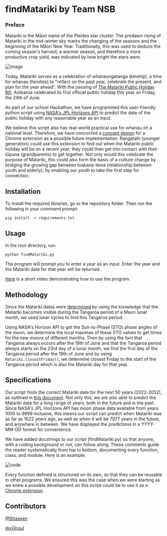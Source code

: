 # **findMatariki by Team NSB**
### **Preface**

Matariki is the Māori name of the Pleides star cluster. The predawn rising of Matariki in the mid-winter sky marks the changing of the seasons and the beginning of the Māori New Year. Traditionally, this was used to deduce the coming season's harvest; a warmer season, and therefore a more productive crop yield, was indicated by how bright the stars were. 

![image](https://user-images.githubusercontent.com/67076071/181239364-db4690c8-5d69-4059-92c1-19e911d018df.png)

Today, Matariki serves as a celebration of whanaungatanga (kinship), a time for whanau (families) to "reflect on the past year, celebrate the present, and plan for the year ahead". With the passing of [The Matariki Public Holiday Bill](https://www.parliament.nz/en/pb/bills-and-laws/bills-proposed-laws/document/BILL_115986/te-pire-m%C5%8D-te-hararei-t%C5%ABmatanui-o-te-k%C4%81hui-o-matarikite), Aotearoa celebrated its first official public holiday this year on Friday, the 24th of June. 

As part of our school Hackathon, we have programmed this user-friendly python script using [NASA's JPL Horizons API](https://ssd-api.jpl.nasa.gov/doc/horizons.html) to predict the date of the public holiday with any reasonable year as an input. 

We believe this script also has real-world practical use for whanau on a national level. Therefore, we have concocted a [concept design](https://docs.google.com/presentation/d/19V19oQvpHnYjP2_FcM1_xw8tZIVGi9tB801cl1HUxh0/edit#slide=id.p) for a Chrome extension as a possible future implementation. Rangatahi (younger generation) could use this extension to find out when the Matariki public holiday will be on a recent year; they could then get into contact with their tūpuna (grandparents) to get together. Not only would this celebrate the purpose of Matariki, this could also form the basis of a culture change by bridging the growing gap between tuakana-teina (relationship between youth and elderly), by enabling our youth to take the first step for connection.

## **Installation**

To install the required libraries, go to the repository folder. Then run the following in your command prompt:
```
pip install -r requirements.txt
```

## **Usage**

In the root directory, run:
```
python findMatariki.py
```
The program will prompt you to enter a year as an input. Enter the year and the Matariki date for that year will be returned.

[Here](https://www.youtube.com/watch?v=6a-HgocFTS0&feature=youtu.be) is a short video demonstrating how to use the program.

## **Methodology**
Since the Matariki dates were [determined](https://www.mbie.govt.nz/assets/matariki-dates-2022-to-2052-matariki-advisory-group.pdf) by using the knowledge that the Matariki becomes visible during the Tangaroa period of a Maori lunar month, we used lunar cycles to find this Tangaroa period.

Using NASA's Horizon API to get the Sun-to-Phase (STO) phase angles of the moon, we determine the local maximas of these STO values to get times for the new moons of different months. Then by using the fact that Tangaroa always occurs after the 19th of June and that the Tangaroa period always starts on the 23rd day of a lunar month, we find the first day of the Tangaroa period after the 19th of June and by using ```Matariki.closestFriday()```, we determine closest Friday to the start of the Tangaroa period which is also the Matariki day for that year.

## **Specifications**
Our script finds the correct Matariki date for the next 50 years (2022-2052), as outlined in [this document](https://www.mbie.govt.nz/assets/matariki-dates-2022-to-2052-matariki-advisory-group.pdf). Not only this, we are also able to predict the Matariki date for a long range of years, both in the future and in the past. Since NASA's JPL Horizons API has moon phase data available from years 1000 to 9999 inclusive, this means our script can predict when Matariki was as far as 1022 years ago, as well as when it will be 7977 years in the future, and anywhere in between. We have displayed the predictions in a YYYY-MM-DD format for convenience.

We have added docstrings to our script (findMatariki.py) so that anyone, with a coding background or not, can follow along. These comments guide the reader systematically from top to bottom, documenting every function, class, and module. Here is an example:

![code](https://i.imgur.com/r6ngXUI.jpg)

Every function defined is structured on its own, so that they can be reusable in other programs. We ensured this was the case when we were starting as we knew a possible development on this script could be to use it as a [Chrome extension](https://docs.google.com/presentation/d/19V19oQvpHnYjP2_FcM1_xw8tZIVGi9tB801cl1HUxh0/edit#slide=id.p).

## **Contributors**
[@Sttaseen](https://github.com/sttaseen)

[@xGhqul](https://github.com/xGhqul)
